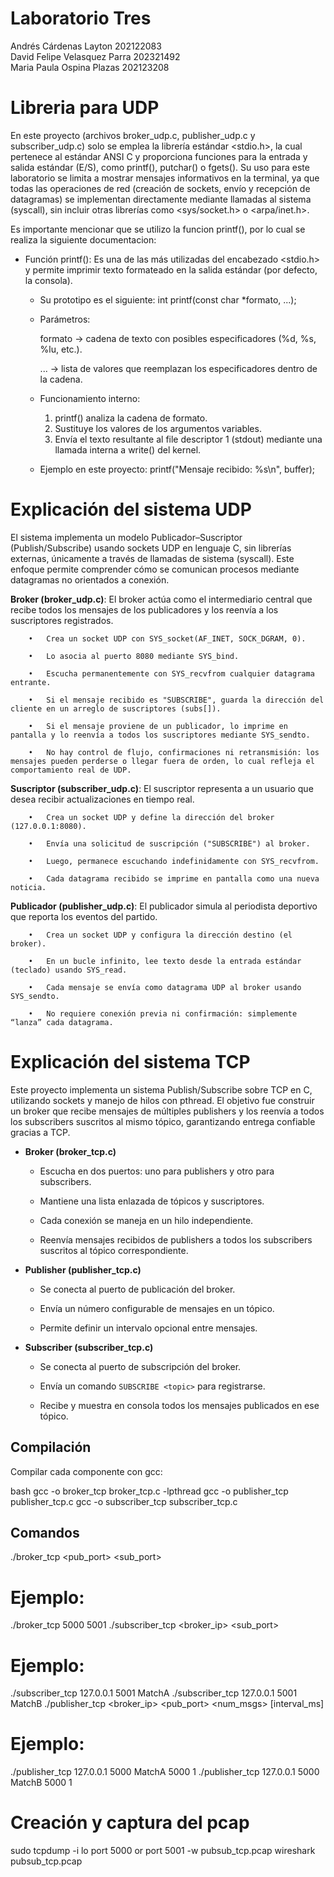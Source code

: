 # Laboratorio Tres
Andrés Cárdenas Layton 202122083  
David Felipe Velasquez Parra 202321492  
Maria Paula Ospina Plazas 202123208  


# Libreria para UDP

En este proyecto (archivos broker_udp.c, publisher_udp.c y subscriber_udp.c) solo se emplea la librería estándar <stdio.h>, la cual pertenece al estándar ANSI C y proporciona funciones para la entrada y salida estándar (E/S), como printf(), putchar() o fgets().
Su uso para este laboratorio se limita a mostrar mensajes informativos en la terminal, ya que todas las operaciones de red (creación de sockets, envío y recepción de datagramas) se implementan directamente mediante llamadas al sistema (syscall), sin incluir otras librerías como <sys/socket.h> o <arpa/inet.h>.

Es importante mencionar que se utilizo la funcion printf(), por lo cual se realiza la siguiente documentacion:

- Función printf(): Es una de las más utilizadas del encabezado <stdio.h> y permite imprimir texto formateado en la salida estándar (por defecto, la consola).

	- Su prototipo es el siguiente: int printf(const char *formato, ...);
	
	- Parámetros:
	
		formato → cadena de texto con posibles especificadores (%d, %s, %lu, etc.).
	
		... → lista de valores que reemplazan los especificadores dentro de la cadena.
	
	- Funcionamiento interno:
	
		1. printf() analiza la cadena de formato.
		2. Sustituye los valores de los argumentos variables.
		3. Envía el texto resultante al file descriptor 1 (stdout) mediante una llamada interna a write() del kernel.
	
	- Ejemplo en este proyecto: printf("Mensaje recibido: %s\n", buffer);

# Explicación del sistema UDP

El sistema implementa un modelo Publicador–Suscriptor (Publish/Subscribe) usando sockets UDP en lenguaje C, sin librerías externas, únicamente a través de llamadas de sistema (syscall). Este enfoque permite comprender cómo se comunican procesos mediante datagramas no orientados a conexión.

**Broker (broker_udp.c)**: El broker actúa como el intermediario central que recibe todos los mensajes de los publicadores y los reenvía a los suscriptores registrados.
     
		•	Crea un socket UDP con SYS_socket(AF_INET, SOCK_DGRAM, 0).

		•	Lo asocia al puerto 8080 mediante SYS_bind.

		•	Escucha permanentemente con SYS_recvfrom cualquier datagrama entrante.
 
		•	Si el mensaje recibido es "SUBSCRIBE", guarda la dirección del cliente en un arreglo de suscriptores (subs[]).
 
		•	Si el mensaje proviene de un publicador, lo imprime en pantalla y lo reenvía a todos los suscriptores mediante SYS_sendto.

		•	No hay control de flujo, confirmaciones ni retransmisión: los mensajes pueden perderse o llegar fuera de orden, lo cual refleja el comportamiento real de UDP.

**Suscriptor (subscriber_udp.c)**: El suscriptor representa a un usuario que desea recibir actualizaciones en tiempo real.
   
		•	Crea un socket UDP y define la dirección del broker (127.0.0.1:8080).

		•	Envía una solicitud de suscripción ("SUBSCRIBE") al broker.

		•	Luego, permanece escuchando indefinidamente con SYS_recvfrom.

		•	Cada datagrama recibido se imprime en pantalla como una nueva noticia.

**Publicador (publisher_udp.c)**: El publicador simula al periodista deportivo que reporta los eventos del partido.
     
		•	Crea un socket UDP y configura la dirección destino (el broker).
 
		•	En un bucle infinito, lee texto desde la entrada estándar (teclado) usando SYS_read.

		•	Cada mensaje se envía como datagrama UDP al broker usando SYS_sendto.

		•	No requiere conexión previa ni confirmación: simplemente “lanza” cada datagrama.  

# Explicación del sistema TCP

Este proyecto implementa un sistema Publish/Subscribe sobre TCP en C, utilizando sockets y manejo de hilos con pthread. El objetivo fue construir un broker que recibe mensajes de múltiples publishers y los reenvía a todos los subscribers suscritos al mismo tópico, garantizando entrega confiable gracias a TCP.

- **Broker (broker_tcp.c)** 
  - Escucha en dos puertos: uno para publishers y otro para subscribers.
    
  - Mantiene una lista enlazada de tópicos y suscriptores.
    
  - Cada conexión se maneja en un hilo independiente.
    
  - Reenvía mensajes recibidos de publishers a todos los subscribers suscritos al tópico correspondiente.  

- **Publisher (publisher_tcp.c)**  
  - Se conecta al puerto de publicación del broker.
    
  - Envía un número configurable de mensajes en un tópico.
    
  - Permite definir un intervalo opcional entre mensajes.  

- **Subscriber (subscriber_tcp.c)**  
  - Se conecta al puerto de subscripción del broker.
    
  - Envía un comando `SUBSCRIBE <topic>` para registrarse.
    
  - Recibe y muestra en consola todos los mensajes publicados en ese tópico.  

## Compilación

Compilar cada componente con gcc:

bash
gcc -o broker_tcp broker_tcp.c -lpthread
gcc -o publisher_tcp publisher_tcp.c
gcc -o subscriber_tcp subscriber_tcp.c

## Comandos
./broker_tcp <pub_port> <sub_port>

# Ejemplo:
./broker_tcp 5000 5001
./subscriber_tcp <broker_ip> <sub_port> <topic>

# Ejemplo:
./subscriber_tcp 127.0.0.1 5001 MatchA
./subscriber_tcp 127.0.0.1 5001 MatchB
./publisher_tcp <broker_ip> <pub_port> <topic> <num_msgs> [interval_ms]

# Ejemplo:
./publisher_tcp 127.0.0.1 5000 MatchA 5000 1
./publisher_tcp 127.0.0.1 5000 MatchB 5000 1

# Creación y captura del pcap
sudo tcpdump -i lo port 5000 or port 5001 -w pubsub_tcp.pcap
wireshark pubsub_tcp.pcap
